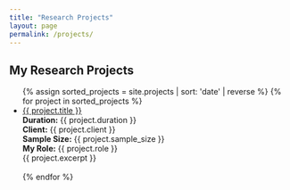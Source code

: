 ```yaml
---
title: "Research Projects"
layout: page
permalink: /projects/
---
```


## My Research Projects

<ul>
{% assign sorted_projects = site.projects | sort: 'date' | reverse %}
{% for project in sorted_projects %}
  <li>
    <a href="{{ project.url }}">{{ project.title }}</a>  
    <br><strong>Duration:</strong> {{ project.duration }}  
    <br><strong>Client:</strong> {{ project.client }}  
    <br><strong>Sample Size:</strong> {{ project.sample_size }}  
    <br><strong>My Role:</strong> {{ project.role }}  
    <br>{{ project.excerpt }}
  </li>
  <br>
{% endfor %}
</ul>

